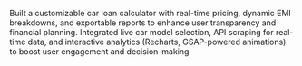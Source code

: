 Built a customizable car loan calculator with real-time pricing, dynamic EMI breakdowns, and exportable reports to enhance user transparency and financial planning. Integrated live car model selection, API scraping for real-time data, and interactive analytics (Recharts, GSAP-powered animations) to boost user engagement and decision-making


